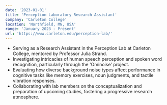 ```yaml
---
date: '2023-01-01'
title: 'Perception Laboratory Research Assistant'
company: 'Carleton College'
location: 'Northfield, MN, USA'
range: 'January 2023 - Present'
url: 'https://www.carleton.edu/perception-lab/'
---
```


- Serving as a Research Assistant in the Perception Lab at Carleton College, mentored by Professor Julia Strand.
- Investigating intricacies of human speech perception and spoken word recognition, particularly through the 'Ominoise' project.
- Evaluating how diverse background noise types affect performance in cognitive tasks like memory exercises, noun judgments, and tactile vibration responses.
- Collaborating with lab members on the conceptualization and preparation of upcoming studies, fostering a progressive research atmosphere.
